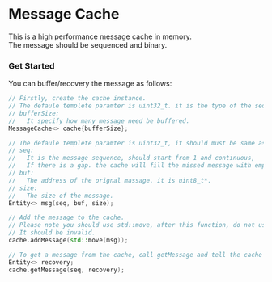 # Message Cache
This is a high performance message cache in memory.  
The message should be sequenced and binary.

### Get Started

You can buffer/recovery the message as follows:
```c++
// Firstly, create the cache instance.
// The defaule templete paramter is uint32_t. it is the type of the sequence number.
// bufferSize:
//   It specify how many message need be buffered.
MessageCache<> cache{bufferSize};

// The defaule templete paramter is uint32_t, it should must be same as the value in MessageCache 
// seq:
//   It is the message sequence, should start from 1 and continuous,
//   If there is a gap. the cache will fill the missed message with empty entity. 
// buf:
//   The address of the orignal massage. it is uint8_t*.
// size:
//   The size of the message.
Entity<> msg(seq, buf, size);

// Add the message to the cache.
// Please note you should use std::move, after this function, do not use the msg variable any more.
// It should be invalid.
cache.addMessage(std::move(msg));

// To get a message from the cache, call getMessage and tell the cache with the specified sequence
Entity<> recovery;
cache.getMessage(seq, recovery);

```
